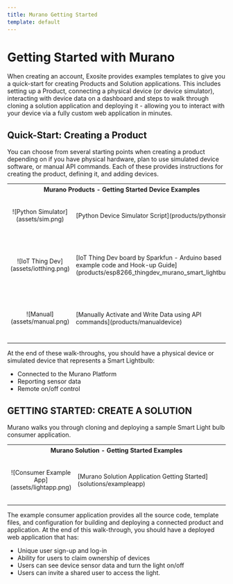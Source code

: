 ```yaml
---
title: Murano Getting Started
template: default
---
```


# Getting Started with Murano
When creating an account, Exosite provides examples templates to give you a quick-start for creating Products and Solution applications.  This includes setting up a Product, connecting a physical device (or device simulator), interacting with device data on a dashboard and steps to walk through cloning a solution application and deploying it - allowing you to interact with your device via a fully custom web application in minutes.

## Quick-Start: Creating a Product
You can choose from several starting points when creating a product depending on if you have physical hardware, plan to use simulated device software, or manual API commands.   Each of these provides instructions for creating the product, defining it, and adding devices.

<table width="100%">
    <tr>
      <th colspan="2" style="font-weight: bold;">Murano Products - Getting Started Device Examples</th>
    </tr>
    	<tr>
        <td style="text-align: center;">![Python Simulator](assets/sim.png)</td>
        <td style="width:80%;padding-top:40px;padding-bottom:40px;">[Python Device Simulator Script](products/pythonsim)</td>
    </tr>
	<tr>
        <td style="text-align: center;">![IoT Thing Dev](assets/iotthing.png)</td>
        <td style="width:80%;padding-top:40px;padding-bottom:40px;">[IoT Thing Dev board by Sparkfun - Arduino based example code and Hook-up Guide](products/esp8266_thingdev_murano_smart_lightbulb)</td>
    </tr>
    <tr>
        <td style="text-align: center;">![Manual](assets/manual.png)</td>
        <td style="width:80%;padding-top:40px;padding-bottom:40px;">[Manually Activate and Write Data using API commands](products/manualdevice)</td>
    </tr>
    
</table>

At the end of these walk-throughs, you should have a physical device or simulated device that represents a Smart Lightbulb:
 * Connected to the Murano Platform
 * Reporting sensor data
 * Remote on/off control


## GETTING STARTED: CREATE A SOLUTION
Murano walks you through cloning and deploying a sample Smart Light bulb consumer application.  


<table width="100%">
    <tr>
      <th colspan="2" style="font-weight: bold;">Murano Solution - Getting Started Examples</th>
    </tr>
    <tr>
        <td style="text-align: center;">![Consumer Example App](assets/lightapp.png)</td>
        <td style="width:80%;padding-top:40px;padding-bottom:40px;">[Murano Solution Application Getting Started](solutions/exampleapp)</td>
    </tr>
</table>    

The example consumer application provides all the source code, template files, and configuration for building and deploying a connected product and application.  At the end of this walk-through, you should have a deployed web application that has:
 * Unique user sign-up and log-in
 * Ability for users to claim ownership of devices
 * Users can see device sensor data and turn the light on/off
 * Users can invite a shared user to access the light.  
